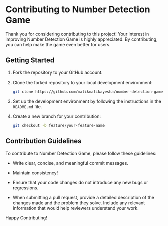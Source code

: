 # Contributing to Number Detection Game

Thank you for considering contributing to this project! Your interest in improving Number Detection Game is highly appreciated. By contributing, you can help make the game even better for users.

## Getting Started

1. Fork the repository to your GitHub account.

2. Clone the forked repository to your local development environment:

   ```bash
   git clone https://github.com/malikmalikayesha/number-detection-game.git
   ```

3. Set up the development environment by following the instructions in the `README.md` file.

4. Create a new branch for your contribution:

   ```bash
   git checkout -b feature/your-feature-name
   ```

## Contribution Guidelines

To contribute to Number Detection Game, please follow these guidelines:

- Write clear, concise, and meaningful commit messages.

- Maintain consistency!

- Ensure that your code changes do not introduce any new bugs or regressions.

- When submitting a pull request, provide a detailed description of the changes made and the problem they solve. Include any relevant information that would help reviewers understand your work.

Happy Contributing!
